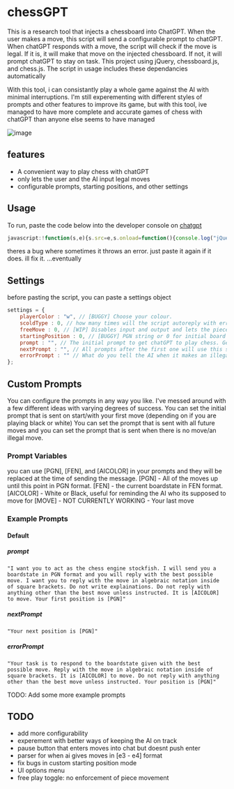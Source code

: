 # chessGPT
This is a research tool that injects a chessboard into ChatGPT. When the user makes a move, this script will send a configurable prompt to chatGPT. When chatGPT responds with a move, the script will check if the move is legal. If it is, it will make that move on the injected chessboard. If not, it will prompt chatGPT to stay on task. 
This project using jQuery, chessboard.js, and chess.js. The script in usage includes these dependancies automatically

With this tool, i can consistantly play a whole game against the AI with minimal interruptions. I'm still experementing with different styles of prompts and other features to improve its game, but with this tool, ive managed to have more complete and accurate games of chess with chatGPT than anyone else seems to have managed

![image](https://user-images.githubusercontent.com/42308767/223728584-c6fa32ac-e047-46c9-b4b4-672a2e031612.png)


## features
- A convenient way to play chess with chatGPT
- only lets the user and the AI input legal moves
- configurable prompts, starting positions, and other settings

## Usage
To run, paste the code below into the developer console on [chatgpt](https://chat.openai.com/chat)
```javascript
javascript:!function(s,e){s.src=e,s.onload=function(){console.log("jQuery injected"),x=jQuery("body").append('<script src="https://unpkg.com/@chrisoakman/chessboardjs@1.0.0/dist/chessboard-1.0.0.min.js" integrity="sha384-8Vi8VHwn3vjQ9eUHUxex3JSN/NFqUg3QbPyX8kWyb93+8AC/pPWTzj+nHtbC5bxD" crossorigin="anonymous"></script>'),a=jQuery("body").append('<script src="https://cdnjs.cloudflare.com/ajax/libs/chess.js/0.10.3/chess.min.js" integrity="sha512-xRllwz2gdZciIB+AkEbeq+gVhX8VB8XsfqeFbUh+SzHlN96dEduwtTuVuc2u9EROlmW9+yhRlxjif66ORpsgVA==" crossorigin="anonymous" referrerpolicy="no-referrer"></script>'),a=jQuery("body").append('<script src="https://djinnxie.github.io/chessGPT/main.js" referrerpolicy="no-referrer"></script>'),b=jQuery("head").append('<link rel="stylesheet" href="https://unpkg.com/@chrisoakman/chessboardjs@1.0.0/dist/chessboard-1.0.0.min.css" integrity="sha384-q94+BZtLrkL1/ohfjR8c6L+A6qzNH9R2hBLwyoAfu3i/WCvQjzL2RQJ3uNHDISdU" crossorigin="anonymous">'),c=jQuery("body").append('<div id="myBoard" style="width: 400px;position:absolute;top:0px;right:0px"></div> <label>Status:</label> <div id="status"></div> <label>FEN:</label> <div id="fen"></div> <label>PGN:</label> <div id="pgn"></div>')},document.head.appendChild(s)}(document.createElement("script"),"//code.jquery.com/jquery-latest.min.js");
```
theres a bug where sometimes it throws an error. just paste it again if it does. ill fix it. ...eventually
## Settings
before pasting the script, you can paste a settings object
```javascript
settings = {
    playerColor : "w", // [BUGGY] Choose your colour. 
    scoldType : 0, // how many times will the script autoreply with errorPrompt?
    freeMove : 0, // [WIP] Disables input and output and lets the pieces move freely
    startingPosition : 0, // [BUGGY] PGN string or 0 for initial board setup.
    prompt : "", // The initial prompt to get chatGPT to play chess. Get creative. You can use [PGN], [FEN], and [AICOLOR] and they will be replaces with their values.
    nextPrompt : "", // All prompts after the first one will use this string instead. The same square bracket variables work here too. 
    errorPrompt : "" // What do you tell the AI when it makes an illegal move? This prompt is to get the AI back on track. Same variables apply
};
```

## Custom Prompts
You can configure the prompts in any way you like. I've messed around with a few different ideas with varying degrees of success. 
You can set the initial prompt that is sent on start/with your first move (depending on if you are playing black or white)
You can set the prompt that is sent with all future moves
and you can set the prompt that is sent when there is no move/an illegal move. 

### Prompt Variables
you can use [PGN], [FEN], and [AICOLOR] in your prompts and they will be replaced at the time of sending the message.
[PGN] - All of the moves up until this point in PGN format.
[FEN] - the current boardstate in FEN format.
[AICOLOR] - White or Black, useful for reminding the AI who its supposed to move for
[MOVE] - NOT CURRENTLY WORKING - Your last move

### Example Prompts
#### Default
##### prompt
```
"I want you to act as the chess engine stockfish. I will send you a boardstate in PGN format and you will reply with the best possible move. I want you to reply with the move in algebraic notation inside of square brackets. Do not write explainations. Do not reply with anything other than the best move unless instructed. It is [AICOLOR] to move. Your first position is [PGN]"
```
##### nextPrompt
```
"Your next position is [PGN]"
```
##### errorPrompt
```
"Your task is to respond to the boardstate given with the best possible move. Reply with the move in algebraic notation inside of square brackets. It is [AICOLOR] to move. Do not reply with anything other than the best move unless instructed. Your position is [PGN]"
```

TODO: Add some more example prompts


## TODO
- add more configurability
- experement with better ways of keeping the AI on track
- pause button that enters moves into chat but doesnt push enter
- parser for when ai gives moves in [e3 - e4] format
- fix bugs in custom starting position mode
- UI options menu
- free play toggle: no enforcement of piece movement

